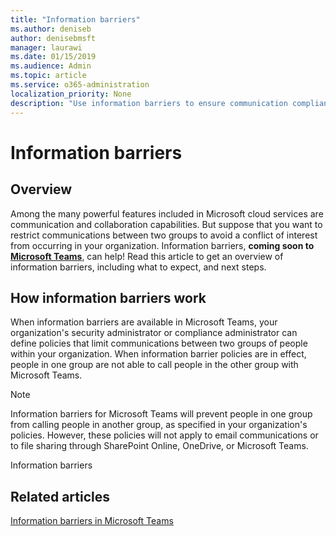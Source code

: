 ```yaml
---
title: "Information barriers"
ms.author: deniseb
author: denisebmsft
manager: laurawi
ms.date: 01/15/2019
ms.audience: Admin
ms.topic: article
ms.service: o365-administration
localization_priority: None
description: "Use information barriers to ensure communication compliance within your organization."
---
```


# Information barriers

## Overview

Among the many powerful features included in Microsoft cloud services are communication and collaboration capabilities. But suppose that you want to restrict communications between two groups to avoid a conflict of interest from occurring in your organization. Information barriers, **coming soon to [Microsoft Teams](https://docs.microsoft.com/MicrosoftTeams/information-barriers-in-teams)**, can help! Read this article to get an overview of information barriers, including what to expect, and next steps.

## How information barriers work

When information barriers are available in Microsoft Teams, your organization's security administrator or compliance administrator can define policies that limit communications between two groups of people within your organization. When information barrier policies are in effect, people in one group are not able to call people in the other group with Microsoft Teams.

> [!NOTE]
> Information barriers for Microsoft Teams will prevent people in one group from calling people in another group, as specified in your organization's policies. However, these policies will not apply to email communications or to file sharing through SharePoint Online, OneDrive, or Microsoft Teams. 

Information barriers

## Related articles

[Information barriers in Microsoft Teams](https://docs.microsoft.com/MicrosoftTeams/information-barriers-in-teams)
